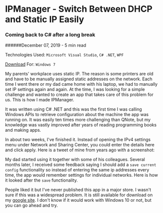 <BlogMetaDecorator folder="ipmanager" image="ipmanagerUpdate.png" imageAlt="a screenshot of IPManager app" description="Switching between DHCP and static IP when you switch networks in Windows" title="CK - IPManager" />

# IPManager - Switch Between DHCP and Static IP Easily

### Coming back to C# after a long break

######December 07, 2019 - 5 min read

Technologies Used: `Microsoft Visual Studio`, `C# .NET`, `WPF`

[Download](https://sites.google.com/site/celikkoseoglu/home/IPManager.zip?attredirects=0&d=1) For: `Windows 7`

My parents' workplace uses static IP. The reason is some printers are old and have to be manually assigned static
addresses on the network. Each time I went there or my dad came home with his laptop, we had to manually set IP settings 
again and again. At the time, I was looking for a simple challenge and wanted to create an app that takes care of this
problem for us. This is how I made IPManager.

It was written using C# .NET and this was the first time I was calling Windows APIs to retrieve configuration about the
machine the app was running on. It was easily ten times more challenging than QNote, but my knowledge was vastly improved
after years of reading programming books and making apps.

In about two weeks, I've finished it. Instead of opening the IPv4 settings menu under Network and Sharing Center, you could
enter the details here and click apply. Here is a tweet of mine from years ago with a screenshot:

 <MediaCarousel folder="ipmanager" images="ipmanagerRelease.png"/>

My dad started using it together with some of his colleagues. Several months later, I received some feedback saying I should
add a `save current config` functionality so instead of entering the same ip addresses every time, the app would remember
settings for individual networks. Here is how it looked after the `save` functionality.

 <MediaCarousel folder="ipmanager" images="ipmanagerUpdate.png"/>

People liked it but I've never published this app in a major store. I wasn't sure if this was a widespread problem. It is
still available for download on my [google site](https://sites.google.com/site/celikkoseoglu/). I don't know if it would work with Windows 10 or not, but you can go ahead and try.